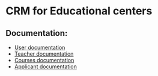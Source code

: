 # CRM for Educational centers

## Documentation:

- [User documentation](./src/docs/Users.md)
- [Teacher documentation](./src/docs/Teachers.md)
- [Courses documentation](./src/docs/Courses.md)
- [Applicant documentation](./src/docs/Applicants.md)
  


